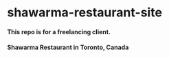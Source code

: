 ﻿# shawarma-restaurant-site
#### This repo is for a freelancing client.
#### Shawarma Restaurant in Toronto, Canada

